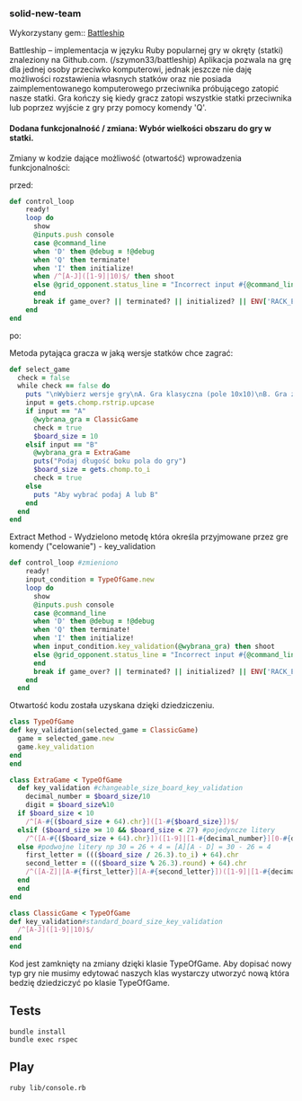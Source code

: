 ### solid-new-team


Wykorzystany gem:: [Battleship](https://github.com/szymon33/battleship/)


Battleship – implementacja w języku Ruby popularnej gry w okręty (statki) znaleziony
na Github.com. (/szymon33/battleship)
Aplikacja pozwala na grę dla jednej osoby przeciwko komputerowi, jednak jeszcze nie
daję możliwości rozstawienia własnych statków oraz nie posiada
zaimplementowanego komputerowego przeciwnika próbującego zatopić nasze statki.
Gra kończy się kiedy gracz zatopi wszystkie statki przeciwnika lub poprzez wyjście z
gry przy pomocy komendy 'Q'.

#### Dodana funkcjonalność / zmiana: Wybór wielkości obszaru do gry w statki. 


Zmiany w kodzie dające możliwość (otwartość) wprowadzenia funkcjonalności:  

przed:

```ruby
def control_loop
    ready!
    loop do
      show
      @inputs.push console
      case @command_line
      when 'D' then @debug = !@debug
      when 'Q' then terminate!
      when 'I' then initialize!
      when /^[A-J]([1-9]|10)$/ then shoot
      else @grid_opponent.status_line = "Incorrect input #{@command_line}"
      end
      break if game_over? || terminated? || initialized? || ENV['RACK_ENV'] == 'test'
    end
end
```

po:

Metoda pytająca gracza w jaką wersje statków chce zagrać:
```ruby
def select_game
  check = false
  while check == false do
    puts "\nWybierz wersje gry\nA. Gra klasyczna (pole 10x10)\nB. Gra z wyborem pola (Podana wartosc x Podana wartosc)."
    input = gets.chomp.rstrip.upcase
    if input == "A"
      @wybrana_gra = ClassicGame
      check = true
      $board_size = 10
    elsif input == "B"
      @wybrana_gra = ExtraGame
      puts("Podaj długość boku pola do gry")
      $board_size = gets.chomp.to_i
      check = true
    else
      puts "Aby wybrać podaj A lub B"
    end
  end
end
```
Extract Method - Wydzielono metodę która określa przyjmowane przez gre komendy ("celowanie") - key_validation
```ruby
def control_loop #zmieniono
    ready!
    input_condition = TypeOfGame.new
    loop do
      show
      @inputs.push console
      case @command_line
      when 'D' then @debug = !@debug
      when 'Q' then terminate!
      when 'I' then initialize!
      when input_condition.key_validation(@wybrana_gra) then shoot
      else @grid_opponent.status_line = "Incorrect input #{@command_line}"
      end
      break if game_over? || terminated? || initialized? || ENV['RACK_ENV'] == 'test'
    end
  end
  ```
Otwartość kodu została uzyskana dzięki dziedziczeniu.
```ruby
class TypeOfGame
def key_validation(selected_game = ClassicGame)
  game = selected_game.new
  game.key_validation
end
end
```
```ruby
class ExtraGame < TypeOfGame
  def key_validation #changeable_size_board_key_validation
    decimal_number = $board_size/10
    digit = $board_size%10
  if $board_size < 10
    /^[A-#{($board_size + 64).chr}]([1-#{$board_size}])$/
  elsif ($board_size >= 10 && $board_size < 27) #pojedyncze litery
    /^([A-#{($board_size + 64).chr}])([1-9]|[1-#{decimal_number}][0-#{digit}])$/
  else #podwojne litery np 30 = 26 + 4 = [A][A - D] = 30 - 26 = 4
    first_letter = ((($board_size / 26.3).to_i) + 64).chr
    second_letter = ((($board_size % 26.3).round) + 64).chr
    /^([A-Z]|[A-#{first_letter}][A-#{second_letter}])([1-9]|[1-#{decimal_number}][0-#{digit}])$/
  end
  end
end
```
```ruby
class ClassicGame < TypeOfGame
def key_validation#standard_board_size_key_validation
  /^[A-J]([1-9]|10)$/
end
end
```

Kod jest zamknięty na zmiany dzięki klasie TypeOfGame. Aby dopisać nowy typ gry nie musimy edytować naszych klas wystarczy utworzyć nową która bedzię dziedziczyć po klasie TypeOfGame.  

## Tests  
```
bundle install  
bundle exec rspec
```
  
## Play  
```
ruby lib/console.rb
```
